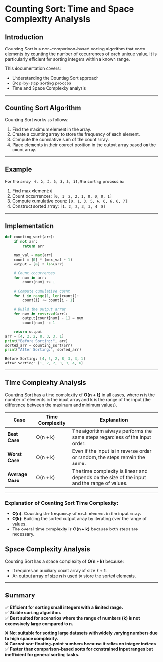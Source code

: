 # Counting Sort: Time and Space Complexity Analysis

## Introduction

Counting Sort is a non-comparison-based sorting algorithm that sorts elements by counting the number of occurrences of each unique value. It is particularly efficient for sorting integers within a known range.

This documentation covers:

- Understanding the Counting Sort approach
- Step-by-step sorting process
- Time and Space Complexity analysis

---

## Counting Sort Algorithm

Counting Sort works as follows:

1. Find the maximum element in the array.
2. Create a counting array to store the frequency of each element.
3. Compute the cumulative sum of the count array.
4. Place elements in their correct position in the output array based on the count array.

---

## Example

For the array `[4, 2, 2, 8, 3, 3, 1]`, the sorting process is:

1. Find max element: `8`
2. Count occurrences: `[0, 1, 2, 2, 1, 0, 0, 0, 1]`
3. Compute cumulative count: `[0, 1, 3, 5, 6, 6, 6, 6, 7]`
4. Construct sorted array: `[1, 2, 2, 3, 3, 4, 8]`

---

## Implementation

```python
def counting_sort(arr):
    if not arr:
        return arr
    
    max_val = max(arr)
    count = [0] * (max_val + 1)
    output = [0] * len(arr)
    
    # Count occurrences
    for num in arr:
        count[num] += 1
    
    # Compute cumulative count
    for i in range(1, len(count)):
        count[i] += count[i - 1]
    
    # Build the output array
    for num in reversed(arr):
        output[count[num] - 1] = num
        count[num] -= 1
    
    return output
arr = [4, 2, 2, 8, 3, 3, 1]
print("Before Sorting:", arr)
sorted_arr = counting_sort(arr)
print("After Sorting:", sorted_arr)

Before Sorting: [4, 2, 2, 8, 3, 3, 1]
After Sorting: [1, 2, 2, 3, 3, 4, 8]

```
---
## Time Complexity Analysis

Counting Sort has a time complexity of **O(n + k)** in all cases, where **n** is the number of elements in the input array and **k** is the range of the input (the difference between the maximum and minimum values).

| Case | Time Complexity | Explanation |
|------|------------------|-------------|
| **Best Case** | O(n + k) | The algorithm always performs the same steps regardless of the input order. |
| **Worst Case** | O(n + k) | Even if the input is in reverse order or random, the steps remain the same. |
| **Average Case** | O(n + k) | The time complexity is linear and depends on the size of the input and the range of values. |

---

### Explanation of Counting Sort Time Complexity:
- **O(n)**: Counting the frequency of each element in the input array.
- **O(k)**: Building the sorted output array by iterating over the range of values.
- The overall time complexity is **O(n + k)** because both steps are necessary.

## Space Complexity Analysis

Counting Sort has a space complexity of **O(n + k)** because:

- It requires an auxiliary count array of size **k + 1**.
- An output array of size **n** is used to store the sorted elements.

---
## Summary

✅ **Efficient for sorting small integers with a limited range.**  
✅ **Stable sorting algorithm.**  
✅ **Best suited for scenarios where the range of numbers (k) is not excessively large compared to n.**  

❌ **Not suitable for sorting large datasets with widely varying numbers due to high space complexity.**  
❌ **Cannot sort floating-point numbers because it relies on integer indices.**  
✅ **Faster than comparison-based sorts for constrained input ranges but inefficient for general sorting tasks.**
